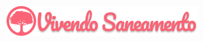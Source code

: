 <p align="center">
  <img src="/assets/images/logo.png?raw=true" width="500" alt="Vivendo Saneamento" />
</p>
